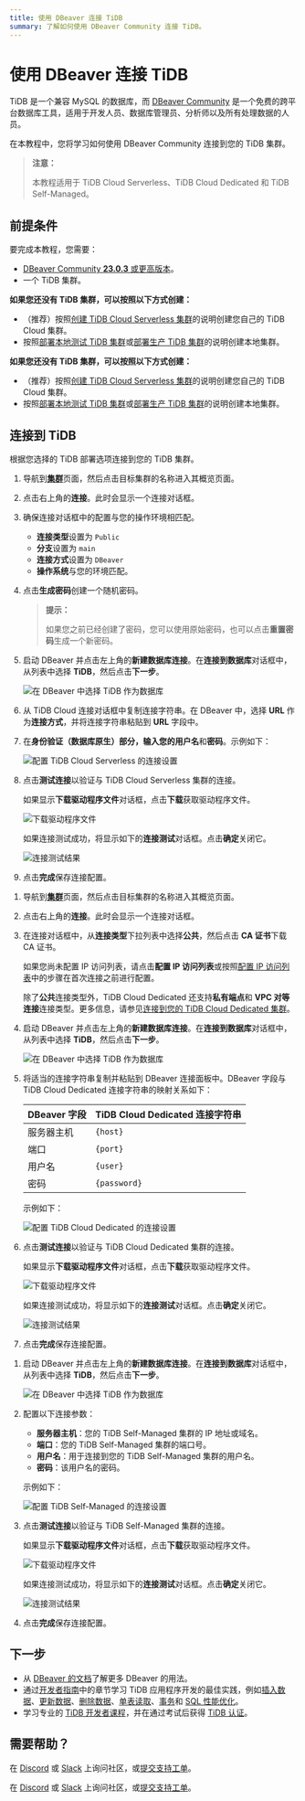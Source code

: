 ```yaml
---
title: 使用 DBeaver 连接 TiDB
summary: 了解如何使用 DBeaver Community 连接 TiDB。
---
```


# 使用 DBeaver 连接 TiDB

TiDB 是一个兼容 MySQL 的数据库，而 [DBeaver Community](https://dbeaver.io/download/) 是一个免费的跨平台数据库工具，适用于开发人员、数据库管理员、分析师以及所有处理数据的人员。

在本教程中，您将学习如何使用 DBeaver Community 连接到您的 TiDB 集群。

> **注意：**
>
> 本教程适用于 TiDB Cloud Serverless、TiDB Cloud Dedicated 和 TiDB Self-Managed。

## 前提条件

要完成本教程，您需要：

- [DBeaver Community **23.0.3** 或更高版本](https://dbeaver.io/download/)。
- 一个 TiDB 集群。

<CustomContent platform="tidb">

**如果您还没有 TiDB 集群，可以按照以下方式创建：**

- （推荐）按照[创建 TiDB Cloud Serverless 集群](/develop/dev-guide-build-cluster-in-cloud.md)的说明创建您自己的 TiDB Cloud 集群。
- 按照[部署本地测试 TiDB 集群](/quick-start-with-tidb.md#deploy-a-local-test-cluster)或[部署生产 TiDB 集群](/production-deployment-using-tiup.md)的说明创建本地集群。

</CustomContent>
<CustomContent platform="tidb-cloud">

**如果您还没有 TiDB 集群，可以按照以下方式创建：**

- （推荐）按照[创建 TiDB Cloud Serverless 集群](/develop/dev-guide-build-cluster-in-cloud.md)的说明创建您自己的 TiDB Cloud 集群。
- 按照[部署本地测试 TiDB 集群](https://docs.pingcap.com/tidb/stable/quick-start-with-tidb#deploy-a-local-test-cluster)或[部署生产 TiDB 集群](https://docs.pingcap.com/tidb/stable/production-deployment-using-tiup)的说明创建本地集群。

</CustomContent>

## 连接到 TiDB

根据您选择的 TiDB 部署选项连接到您的 TiDB 集群。

<SimpleTab>
<div label="TiDB Cloud Serverless">

1. 导航到[**集群**](https://tidbcloud.com/project/clusters)页面，然后点击目标集群的名称进入其概览页面。

2. 点击右上角的**连接**。此时会显示一个连接对话框。

3. 确保连接对话框中的配置与您的操作环境相匹配。

    - **连接类型**设置为 `Public`
    - **分支**设置为 `main`
    - **连接方式**设置为 `DBeaver`
    - **操作系统**与您的环境匹配。

4. 点击**生成密码**创建一个随机密码。

    > **提示：**
    >
    > 如果您之前已经创建了密码，您可以使用原始密码，也可以点击**重置密码**生成一个新密码。

5. 启动 DBeaver 并点击左上角的**新建数据库连接**。在**连接到数据库**对话框中，从列表中选择 **TiDB**，然后点击**下一步**。

    ![在 DBeaver 中选择 TiDB 作为数据库](/media/develop/dbeaver-select-database.jpg)

6. 从 TiDB Cloud 连接对话框中复制连接字符串。在 DBeaver 中，选择 **URL** 作为**连接方式**，并将连接字符串粘贴到 **URL** 字段中。

7. 在**身份验证（数据库原生）**部分，输入您的**用户名**和**密码**。示例如下：

    ![配置 TiDB Cloud Serverless 的连接设置](/media/develop/dbeaver-connection-settings-serverless.jpg)

8. 点击**测试连接**以验证与 TiDB Cloud Serverless 集群的连接。

    如果显示**下载驱动程序文件**对话框，点击**下载**获取驱动程序文件。

    ![下载驱动程序文件](/media/develop/dbeaver-download-driver.jpg)

    如果连接测试成功，将显示如下的**连接测试**对话框。点击**确定**关闭它。

    ![连接测试结果](/media/develop/dbeaver-connection-test.jpg)

9. 点击**完成**保存连接配置。

</div>
<div label="TiDB Cloud Dedicated">

1. 导航到[**集群**](https://tidbcloud.com/project/clusters)页面，然后点击目标集群的名称进入其概览页面。

2. 点击右上角的**连接**。此时会显示一个连接对话框。

3. 在连接对话框中，从**连接类型**下拉列表中选择**公共**，然后点击 **CA 证书**下载 CA 证书。

    如果您尚未配置 IP 访问列表，请点击**配置 IP 访问列表**或按照[配置 IP 访问列表](https://docs.pingcap.com/tidbcloud/configure-ip-access-list)中的步骤在首次连接之前进行配置。

    除了**公共**连接类型外，TiDB Cloud Dedicated 还支持**私有端点**和 **VPC 对等连接**连接类型。更多信息，请参见[连接到您的 TiDB Cloud Dedicated 集群](https://docs.pingcap.com/tidbcloud/connect-to-tidb-cluster)。

4. 启动 DBeaver 并点击左上角的**新建数据库连接**。在**连接到数据库**对话框中，从列表中选择 **TiDB**，然后点击**下一步**。

    ![在 DBeaver 中选择 TiDB 作为数据库](/media/develop/dbeaver-select-database.jpg)

5. 将适当的连接字符串复制并粘贴到 DBeaver 连接面板中。DBeaver 字段与 TiDB Cloud Dedicated 连接字符串的映射关系如下：

    | DBeaver 字段 | TiDB Cloud Dedicated 连接字符串 |
    |---------------| ------------------------------- |
    | 服务器主机    | `{host}`                        |
    | 端口         | `{port}`                        |
    | 用户名       | `{user}`                        |
    | 密码         | `{password}`                    |

    示例如下：

    ![配置 TiDB Cloud Dedicated 的连接设置](/media/develop/dbeaver-connection-settings-dedicated.jpg)

6. 点击**测试连接**以验证与 TiDB Cloud Dedicated 集群的连接。

    如果显示**下载驱动程序文件**对话框，点击**下载**获取驱动程序文件。

    ![下载驱动程序文件](/media/develop/dbeaver-download-driver.jpg)

    如果连接测试成功，将显示如下的**连接测试**对话框。点击**确定**关闭它。

    ![连接测试结果](/media/develop/dbeaver-connection-test.jpg)

7. 点击**完成**保存连接配置。

</div>
<div label="TiDB Self-Managed">

1. 启动 DBeaver 并点击左上角的**新建数据库连接**。在**连接到数据库**对话框中，从列表中选择 **TiDB**，然后点击**下一步**。

    ![在 DBeaver 中选择 TiDB 作为数据库](/media/develop/dbeaver-select-database.jpg)

2. 配置以下连接参数：

    - **服务器主机**：您的 TiDB Self-Managed 集群的 IP 地址或域名。
    - **端口**：您的 TiDB Self-Managed 集群的端口号。
    - **用户名**：用于连接到您的 TiDB Self-Managed 集群的用户名。
    - **密码**：该用户名的密码。

    示例如下：

    ![配置 TiDB Self-Managed 的连接设置](/media/develop/dbeaver-connection-settings-self-hosted.jpg)

3. 点击**测试连接**以验证与 TiDB Self-Managed 集群的连接。

    如果显示**下载驱动程序文件**对话框，点击**下载**获取驱动程序文件。

    ![下载驱动程序文件](/media/develop/dbeaver-download-driver.jpg)

    如果连接测试成功，将显示如下的**连接测试**对话框。点击**确定**关闭它。

    ![连接测试结果](/media/develop/dbeaver-connection-test.jpg)

4. 点击**完成**保存连接配置。

</div>
</SimpleTab>

## 下一步

- 从 [DBeaver 的文档](https://github.com/dbeaver/dbeaver/wiki)了解更多 DBeaver 的用法。
- 通过[开发者指南](/develop/dev-guide-overview.md)中的章节学习 TiDB 应用程序开发的最佳实践，例如[插入数据](/develop/dev-guide-insert-data.md)、[更新数据](/develop/dev-guide-update-data.md)、[删除数据](/develop/dev-guide-delete-data.md)、[单表读取](/develop/dev-guide-get-data-from-single-table.md)、[事务](/develop/dev-guide-transaction-overview.md)和 [SQL 性能优化](/develop/dev-guide-optimize-sql-overview.md)。
- 学习专业的 [TiDB 开发者课程](https://www.pingcap.com/education/)，并在通过考试后获得 [TiDB 认证](https://www.pingcap.com/education/certification/)。

## 需要帮助？

<CustomContent platform="tidb">

在 [Discord](https://discord.gg/DQZ2dy3cuc?utm_source=doc) 或 [Slack](https://slack.tidb.io/invite?team=tidb-community&channel=everyone&ref=pingcap-docs) 上询问社区，或[提交支持工单](/support.md)。

</CustomContent>

<CustomContent platform="tidb-cloud">

在 [Discord](https://discord.gg/DQZ2dy3cuc?utm_source=doc) 或 [Slack](https://slack.tidb.io/invite?team=tidb-community&channel=everyone&ref=pingcap-docs) 上询问社区，或[提交支持工单](https://tidb.support.pingcap.com/)。

</CustomContent>
